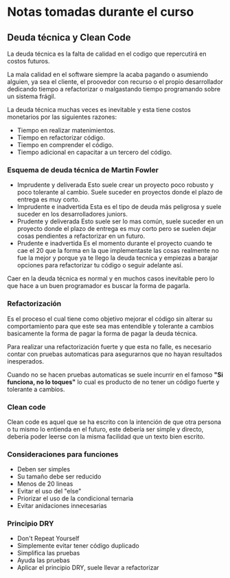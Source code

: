 # Notas tomadas durante el curso

## Deuda técnica y Clean Code

La deuda técnica es la falta de calidad en el codigo que repercutirá en costos futuros.

La mala calidad en el software siempre la acaba pagando o asumiendo alguien, ya sea el cliente, el proovedor con recurso o el propio desarrollador dedicando tiempo a refactorizar o malgastando tiempo programando sobre un sistema frágil.

La deuda técnica muchas veces es inevitable y esta tiene costos monetarios por las siguientes razones:

- Tiempo en realizar matenimientos.
- Tiempo en refactorizar código.
- Tiempo en comprender el código.
- Tiempo adicional en capacitar a un tercero del código.

### Esquema de deuda técnica de Martin Fowler

- Imprudente y deliverada
Esto suele crear un proyecto poco robusto y poco tolerante al cambio. Suele suceder en proyectos donde el plazo de entrega es muy corto.
- Imprudente e inadvertida
Esta es el tipo de deuda más peligrosa y suele suceder en los desarrolladores juniors.
- Prudente y deliverada
Esto suele ser lo mas común, suele suceder en un proyecto donde el plazo de entrega es muy corto pero se suelen dejar cosas pendientes a refactorizar en un futuro.
- Prudente e inadvertida
Es el momento durante el proyecto cuando te cae el 20 que la forma en la que implementaste las cosas realmente no fue la mejor y porque ya te llego la deuda tecnica y empiezas a barajar opciones para refactorizar tu código o seguir adelante así.

Caer en la deuda técnica es normal y en muchos casos inevitable pero lo que hace a un buen programador es buscar la forma de pagarla.

### Refactorización

Es el proceso el cual tiene como objetivo mejorar el código sin alterar su comportamiento para que este sea mas entendible y tolerante a cambios basicamente la forma de pagar la forma de pagar la deuda técnica.

Para realizar una refactorización fuerte y que esta no falle, es necesario contar con pruebas automaticas para asegurarnos que no hayan resultados inesperados.

Cuando no se hacen pruebas automaticas se suele incurrir en el famoso **"Si funciona, no lo toques"** lo cual es producto de no tener un código fuerte y tolerante a cambios.

### Clean code

Clean code es aquel que se ha escrito con la intención de que otra persona o tu mismo lo entienda en el futuro, este debería ser simple y directo, deberia poder leerse con la misma facilidad que un texto bien escrito.

### Consideraciones para funciones

- Deben ser simples
- Su tamaño debe ser reducido
- Menos de 20 lineas
- Evitar el uso del "else"
- Priorizar el uso de la condicional ternaria
- Evitar anidaciones innecesarias

### Principio DRY

- Don't Repeat Yourself
- Simplemente evitar tener código duplicado
- Simplifica las pruebas
- Ayuda las pruebas
- Aplicar el principio DRY, suele llevar a refactorizar